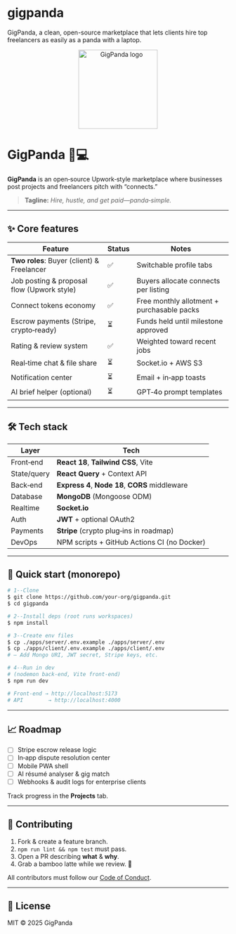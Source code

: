 # gigpanda
GigPanda, a clean, open-source marketplace that lets clients hire top freelancers as easily as a panda with a laptop.
<p align="center">
  <img src="assets/gigpanda_logo.svg" alt="GigPanda logo" width="180" />
</p>

# GigPanda 🐼💻

**GigPanda** is an open‑source Upwork‑style marketplace where businesses post projects and freelancers pitch with “connects.”

> **Tagline:** *Hire, hustle, and get paid—panda‑simple.*

---

## ✨ Core features

| Feature                                    | Status | Notes                                      |
| ------------------------------------------ | ------ | ------------------------------------------ |
| **Two roles**: Buyer (client) & Freelancer | ✅      | Switchable profile tabs                    |
| Job posting & proposal flow (Upwork style) | ✅      | Buyers allocate connects per listing       |
| Connect tokens economy                     | ✅      | Free monthly allotment + purchasable packs |
| Escrow payments (Stripe, crypto‑ready)     | ⏳      | Funds held until milestone approved        |
| Rating & review system                     | ✅      | Weighted toward recent jobs                |
| Real‑time chat & file share                | ⏳      | Socket.io + AWS S3                         |
| Notification center                        | ⏳      | Email + in‑app toasts                      |
| AI brief helper (optional)                 | ⏳      | GPT‑4o prompt templates                    |

---

## 🛠 Tech stack

| Layer       | Tech                                            |
| ----------- | ----------------------------------------------- |
| Front‑end   | **React 18**, **Tailwind CSS**, Vite            |
| State/query | **React Query** + Context API                   |
| Back‑end    | **Express 4**, **Node 18**, **CORS** middleware |
| Database    | **MongoDB** (Mongoose ODM)                      |
| Realtime    | **Socket.io**                                   |
| Auth        | **JWT** + optional OAuth2                       |
| Payments    | **Stripe** (crypto plug‑ins in roadmap)         |
| DevOps      | NPM scripts + GitHub Actions CI (no Docker)     |

---

## 🚀 Quick start (monorepo)

```bash
# 1‑‑Clone
$ git clone https://github.com/your‑org/gigpanda.git
$ cd gigpanda

# 2‑‑Install deps (root runs workspaces)
$ npm install

# 3‑‑Create env files
$ cp ./apps/server/.env.example ./apps/server/.env
$ cp ./apps/client/.env.example ./apps/client/.env
# – Add Mongo URI, JWT secret, Stripe keys, etc.

# 4‑‑Run in dev
# (nodemon back‑end, Vite front‑end)
$ npm run dev

# Front‑end → http://localhost:5173
# API        → http://localhost:4000
```

---

## 📈 Roadmap

* [ ] Stripe escrow release logic
* [ ] In‑app dispute resolution center
* [ ] Mobile PWA shell
* [ ] AI résumé analyser & gig match
* [ ] Webhooks & audit logs for enterprise clients

Track progress in the **Projects** tab.

---

## 🤝 Contributing

1. Fork & create a feature branch.
2. `npm run lint && npm test` must pass.
3. Open a PR describing **what** & **why**.
4. Grab a bamboo latte while we review. 🐼

All contributors must follow our [Code of Conduct](CODE_OF_CONDUCT.md).

---

## 📜 License

MIT © 2025 GigPanda
